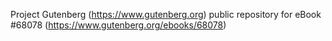 Project Gutenberg (https://www.gutenberg.org) public repository for eBook #68078 (https://www.gutenberg.org/ebooks/68078)
